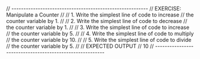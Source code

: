 // ---------------------------------------------------------
// EXERCISE: Manipulate a Counter
//
//  1. Write the simplest line of code to increase
//     the counter variable by 1.
//
//  2. Write the simplest line of code to decrease
//     the counter variable by 1.
//
//  3. Write the simplest line of code to increase
//     the counter variable by 5.
//
//  4. Write the simplest line of code to multiply
//     the counter variable by 10.
//
//  5. Write the simplest line of code to divide
//     the counter variable by 5.
//
// EXPECTED OUTPUT
//  10
// ---------------------------------------------------------